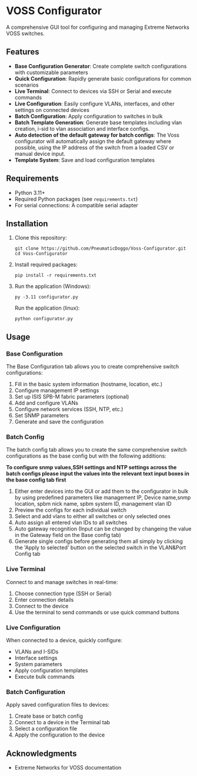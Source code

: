 # VOSS Configurator

A comprehensive GUI tool for configuring and managing Extreme Networks VOSS switches.

## Features

- **Base Configuration Generator**: Create complete switch configurations with customizable parameters
- **Quick Configuration**: Rapidly generate basic configurations for common scenarios
- **Live Terminal**: Connect to devices via SSH or Serial and execute commands
- **Live Configuration**: Easily configure VLANs, interfaces, and other settings on connected devices
- **Batch Configuration**: Apply configuration to switches in bulk
- **Batch Template Generation**: Generate base templates including vlan creation, i-sid to vlan association and interface configs. 
- **Auto detection of the default gateway for batch configs**: The Voss configurator will automatically assign the default gateway where possible, using the IP address of the switch from a loaded CSV or manual device input.
- **Template System**: Save and load configuration templates

## Requirements

- Python 3.11+
- Required Python packages (see `requirements.txt`)
- For serial connections: A compatible serial adapter

## Installation

1. Clone this repository:
   ```
   git clone https://github.com/PneumaticDoggo/Voss-Configurator.git
   cd Voss-Configurator
   ```

2. Install required packages:
   ```
   pip install -r requirements.txt
   ```

3. Run the application (Windows):
   ```
   py -3.11 configurator.py
   ```
   Run the application (linux):
   ```
   python configurator.py
   ```

## Usage

### Base Configuration

The Base Configuration tab allows you to create comprehensive switch configurations:

1. Fill in the basic system information (hostname, location, etc.)
2. Configure management IP settings
3. Set up ISIS SPB-M fabric parameters (optional)
4. Add and configure VLANs
5. Configure network services (SSH, NTP, etc.)
6. Set SNMP parameters
7. Generate and save the configuration

### Batch Config

The batch config tab allows you to create the same comprehensive switch configurations as the base config but with the following additions:

**To configure snmp values,SSH settings and NTP settings across the batch configs please input the values into the relevant text input boxes in the base config tab first**

1. Either enter devices into the GUI or add them to the configurator in bulk by using predefined parameters like management IP, Device name,snmp location, spbm nick name, spbm system ID, management vlan ID
2. Preview the configs for each individual switch
3. Select and add vlans to either all switches or only selected ones 
4. Auto assign all entered vlan IDs to all switches
5. Auto gateway recognition (Input can be changed by changeing the value in the Gateway field on the Base config tab)
6. Generate single configs before generating them all simply by clicking the 'Apply to selected' button on the selected switch in the VLAN&Port Config tab


### Live Terminal

Connect to and manage switches in real-time:

1. Choose connection type (SSH or Serial)
2. Enter connection details
3. Connect to the device
4. Use the terminal to send commands or use quick command buttons

### Live Configuration

When connected to a device, quickly configure:

- VLANs and I-SIDs
- Interface settings
- System parameters
- Apply configuration templates
- Execute bulk commands

### Batch Configuration

Apply saved configuration files to devices:

1. Create base or batch config
2. Connect to a device in the Terminal tab
3. Select a configuration file
4. Apply the configuration to the device

## Acknowledgments

- Extreme Networks for VOSS documentation
